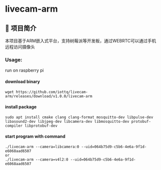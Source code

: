 # livecam-arm


## 🧠 项目简介
本项目基于ARM嵌入式平台，支持树莓派等开发板，通过WEBRTC可以通过手机远程访问摄像头 



### Usage:
run on raspberry pi <br>

#### download binary
```
wget https://github.com/iottq/livecam-arm/releases/download/v1.0.0/livecam-arm
```

#### install package
```sudo apt install cmake clang clang-format mosquitto-dev libpulse-dev libasound2-dev libjpeg-dev libcamera-dev libmosquitto-dev protobuf-compiler libprotobuf-dev```


#### start program with command

```
./livecam-arm --camera=libcamera:0 --uid=064b75d9-c5b6-4e6a-9f1d-e6068aad6507
or 
./livecam-arm --camera=v4l2:0 --uid=064b75d9-c5b6-4e6a-9f1d-e6068aad6507
```